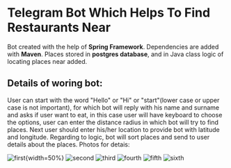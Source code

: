 # Telegram Bot Which Helps To Find Restaurants Near

Bot created with the help of **Spring Framework**. Dependencies are added
with **Maven**. Places stored in **postgres database**, and in Java class
logic of locating places near added. 

## Details of woring bot:

User can start with the word "Hello" or "Hi" or "start"(lower case or upper case is not important), for which
bot will reply with his name and surname and asks if user want to eat,
in this case user will have keyboard to choose the options, user can
enter the distance radius in which bot will try to find places.
Next user should enter his/her location to provide bot with latitude
and longitude. Regarding to logic, bot will sort places and send to user
details about the places. Photos for detais:

![first](https://github.com/khashimovSh/Where_Is_Food_Bot_Telegram/blob/master/tlgrm/11.jpg){width=50%}
![second](https://github.com/khashimovSh/Where_Is_Food_Bot_Telegram/blob/master/tlgrm/22.jpg)
![third](https://github.com/khashimovSh/Where_Is_Food_Bot_Telegram/blob/master/tlgrm/33.jpg)
![fourth](https://github.com/khashimovSh/Where_Is_Food_Bot_Telegram/blob/master/tlgrm/44.jpg)
![fifth](https://github.com/khashimovSh/Where_Is_Food_Bot_Telegram/blob/master/tlgrm/55.jpg)
![sixth](https://github.com/khashimovSh/Where_Is_Food_Bot_Telegram/blob/master/tlgrm/66.jpg)


